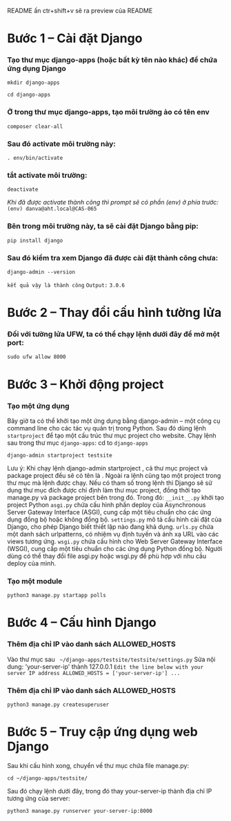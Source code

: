 README ấn ctr+shift+v sẽ ra preview của README
# Bước 1 – Cài đặt Django

### Tạo thư mục django-apps (hoặc bất kỳ tên nào khác) để chứa ứng dụng Django
```
mkdir django-apps
```
```
cd django-apps
```
### Ở trong thư mục django-apps, tạo môi trường ảo có tên env
```
composer clear-all
```
### Sau đó activate môi trường này:
```
. env/bin/activate
```
### tắt activate môi trường:
```
deactivate
```
*Khi đã được activate thành công thì prompt sẽ có phần (env) ở phía trước:*
`(env) danva@aht.local@CAS-065`

### Bên trong môi trường này, ta sẽ cài đặt Django bằng pip:
```
pip install django
```
### Sau đó kiểm tra xem Django đã được cài đặt thành công chưa:
```
django-admin --version
```
`kết quả vậy là thành công`
`Output:`
`3.0.6`


# Bước 2 – Thay đổi cấu hình tường lửa

### Đối với tường lửa UFW, ta có thể chạy lệnh dưới đây để mở một port:
```
sudo ufw allow 8000
```

# Bước 3 – Khởi động project

### Tạo một ứng dụng
Bây giờ ta có thể khởi tạo một ứng dụng bằng django-admin – một công cụ command line cho các tác vụ quản trị trong Python. Sau đó dùng lệnh `startproject` để tạo một cấu trúc thư mục project cho website.
Chạy lệnh sau trong thư mục `django-apps`:
cd to `django-apps`
```
django-admin startproject testsite
```
Lưu ý: Khi chạy lệnh django-admin startproject <projectname>, cả thư mục project và package project đều sẽ có tên là <projectname>. Ngoài ra lệnh cũng tạo một project trong thư mục mà lệnh được chạy. Nếu có tham số <destination> trong lệnh thì Django sẽ sử dụng thư mục đích được chỉ định làm thư mục project, đồng thời tạo manage.py và package project bên trong đó.
Trong đó:
    `__init__.py` khởi tạo project Python
    `asgi.py` chứa cấu hình phần deploy của Asynchronous Server Gateway Interface (ASGI), cung cấp một tiêu chuẩn cho các ứng dụng đồng bộ hoặc không đồng bộ.
    `settings.py` mô tả cấu hình cài đặt của Django, cho phép Django biết thiết lập nào đang khả dụng.
    `urls.py` chứa một danh sách urlpatterns, có nhiệm vụ định tuyến và ánh xạ URL vào các views tương ứng.
    `wsgi.py` chứa cấu hình cho Web Server Gateway Interface (WSGI), cung cấp một tiêu chuẩn cho các ứng dụng Python đồng bộ.
    Người dùng có thể thay đổi file asgi.py hoặc wsgi.py để phù hợp với nhu cầu deploy của mình.

### Tạo một module
```
python3 manage.py startapp polls
```

# Bước 4 – Cấu hình Django

### Thêm địa chỉ IP vào danh sách ALLOWED_HOSTS
Vào thư mục sau ` ~/django-apps/testsite/testsite/settings.py`
Sửa nội dung:
'your-server-ip' thành 127.0.0.1
`Edit the line below with your server IP address
ALLOWED_HOSTS = ['your-server-ip']
...`

### Thêm địa chỉ IP vào danh sách ALLOWED_HOSTS
```
python3 manage.py createsuperuser
```
# Bước 5 – Truy cập ứng dụng web Django

Sau khi cấu hình xong, chuyển về thư mục chứa file manage.py:
```
cd ~/django-apps/testsite/
```
Sau đó chạy lệnh dưới đây, trong đó thay your-server-ip thành địa chỉ IP tương ứng của server:
```
python3 manage.py runserver your-server-ip:8000
```